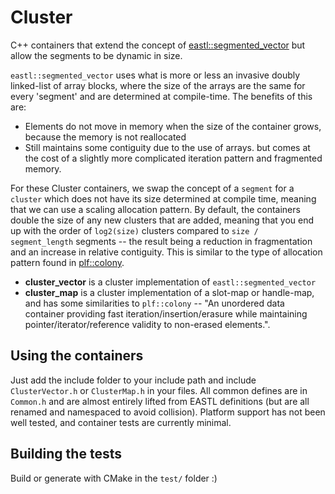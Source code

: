 # Cluster
C++ containers that extend the concept of [eastl::segmented_vector](https://github.com/electronicarts/EASTL/blob/master/include/EASTL/segmented_vector.h) but allow the segments to be dynamic in size.

`eastl::segmented_vector` uses what is more or less an invasive doubly linked-list of array blocks, where the size of the arrays are the same for every 'segment' and are determined at compile-time. The benefits of this are:
- Elements do not move in memory when the size of the container grows, because the memory is not reallocated
- Still maintains some contiguity due to the use of arrays.
but comes at the cost of a slightly more complicated iteration pattern and fragmented memory.

For these Cluster containers, we swap the concept of a `segment` for a `cluster` which does not have its size determined at compile time, meaning that we can use a scaling allocation pattern. By default, the containers double the size of any new clusters that are added, meaning that you end up with the order of `log2(size)` clusters compared to `size / segment_length` segments -- the result being a reduction in fragmentation and an increase in relative contiguity. This is similar to the type of allocation pattern found in [plf::colony](https://github.com/mattreecebentley/plf_colony).

- **cluster_vector** is a cluster implementation of `eastl::segmented_vector`
- **cluster_map** is a cluster implementation of a slot-map or handle-map, and has some similarities to `plf::colony` -- "An unordered data container providing fast iteration/insertion/erasure while maintaining pointer/iterator/reference validity to non-erased elements.". 

## Using the containers

Just add the include folder to your include path and include `ClusterVector.h` or `ClusterMap.h` in your files. All common defines are in `Common.h` and are almost entirely lifted from EASTL definitions (but are all renamed and namespaced to avoid collision). Platform support has not been well tested, and container tests are currently minimal.

## Building the tests

Build or generate with CMake in the `test/` folder :)
